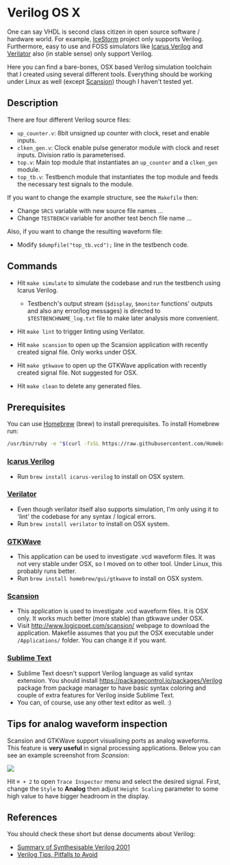 Verilog OS X
===

One can say VHDL is second class citizen in open source software / hardware world. For example, [IceStorm](http://www.clifford.at/icestorm) project only supports Verilog. Furthermore, easy to use and FOSS simulators like [Icarus Verilog](http://iverilog.icarus.com/) and [Verilator](http://www.veripool.org/wiki/verilator) also (in stable sense) only support Verilog.

Here you can find a bare-bones, OSX based Verilog simulation toolchain that I created using several different tools. Everything should be working under Linux as well (except [Scansion](http://www.logicpoet.com/scansion)) though I haven't tested yet.

## Description

There are four different Verilog source files:

* `up_counter.v`: 8bit unsigned up counter with clock, reset and enable inputs.
* `clken_gen.v`: Clock enable pulse generator module with clock and reset inputs. Division ratio is parameterised.
* `top.v`: Main top module that instantiates an `up_counter` and a `clken_gen` module.
* `top_tb.v`: Testbench module that instantiates the top module and feeds the necessary test signals to the module.

If you want to change the example structure, see the `Makefile` then:

* Change `SRCS` variable with new source file names ...
* Change `TESTBENCH` variable for another test bench file name ...

Also, if you want to change the resulting waveform file:

* Modify `$dumpfile("top_tb.vcd");` line in the testbench code.

## Commands

- Hit `make simulate` to simulate the codebase and run the testbench using Icarus Verilog.
	- Testbench's output stream (`$display`, `$monitor` functions' outputs and also any error/log messages) is directed to `$TESTBENCHNAME_log.txt` file to make later analysis more convenient.

- Hit `make lint` to trigger linting using Verilator.

- Hit `make scansion` to open up the Scansion application with recently created signal file. Only works under OSX.

- Hit `make gtkwave` to open up the GTKWave application with recently created signal file. Not suggested for OSX.

- Hit `make clean` to delete any generated files.

## Prerequisites

You can use [Homebrew](https://brew.sh/) (brew) to install prerequisites. To install Homebrew run:
```sh
/usr/bin/ruby -e "$(curl -fsSL https://raw.githubusercontent.com/Homebrew/install/master/install)"
```

### [Icarus Verilog](http://iverilog.icarus.com/)
- Run `brew install icarus-verilog` to install on OSX system.

### [Verilator](https://www.veripool.org/projects/verilator/wiki/Intro)
- Even though verilator itself also supports simulation, I'm only using it to 'lint' the codebase for any syntax / logical errors.
- Run `brew install verilator` to install on OSX system.

### [GTKWave](http://gtkwave.sourceforge.net/)
- This application can be used to investigate .vcd waveform files. It was not very stable under OSX, so I moved on to other tool. Under Linux, this probably runs better.
- Run `brew install homebrew/gui/gtkwave` to install on OSX system.

### [Scansion](http://www.logicpoet.com/scansion/)
- This application is used to investigate .vcd waveform files. It is OSX only. It works much better (more stable) than gtkwave under OSX.
- Visit <http://www.logicpoet.com/scansion/> webpage to download the application. Makefile assumes that you put the OSX executable under `/Applications/` folder. You can change it if you want.

### [Sublime Text](https://www.sublimetext.com/)
- Sublime Text doesn't support Verilog language as valid syntax extension. You should install <https://packagecontrol.io/packages/Verilog> package from package manager to have basic syntax coloring and couple of extra features for Verilog inside Sublime Text.
- You can, of course, use any other text editor as well. :)

## Tips for analog waveform inspection

Scansion and GTKWave support visualising ports as analog waveforms. This feature is **very useful** in signal processing applications. Below you can see an example screenshot from *Scansion*:

![](https://raw.githubusercontent.com/kehribar/verilog-osx/master/img/analog_waveform.png)

Hit `⌘ + 2` to open `Trace Inspector` menu and select the desired signal. First, change the `Style` to **Analog** then adjust `Height Scaling` parameter to some high value to have bigger headroom in the display.

## References

You should check these short but dense documents about Verilog:

* [Summary of Synthesisable Verilog 2001](https://www.cl.cam.ac.uk/teaching/0910/ECAD+Arch/files/verilogcheatsheet.pdf)
* [Verilog Tips, Pitfalls to Avoid](http://retroactive.be/verilog_tips.pdf)

